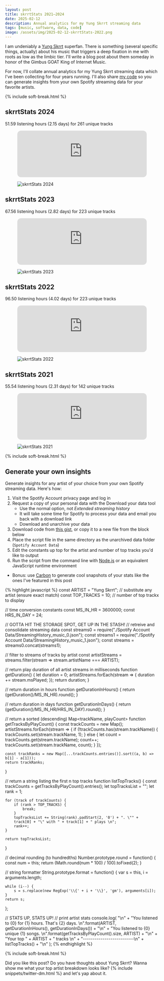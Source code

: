```yaml
---
layout: post
title: skrrtStats 2021–2024
date: 2025-02-12
description: Annual analytics for my Yung Skrrt streaming data
tags: [music, software, data, code]
image: /assets/img/2025-02-12-skrrtStats-2022.png
---
```


I am undeniably a [Yung Skrrt](https://twitch.tv/yungskrrt) superfan. There is something (several specific things, actually) about his music that triggers a deep fixation in me with roots as low as the limbic tier. I'll write a blog post about them someday in honor of the Gimbus GOAT King of Internet Music.

For now, I'll collate annual analytics for my Yung Skrrt streaming data which I've been collecting for four years running. I'll also share [my code](#diy) so you can generate insights from your own Spotify streaming data for your favorite artists.

{% include soft-break.html %}

## skrrtStats 2024

51.59 listening hours (2.15 days) for 261 unique tracks

<figure><iframe style="border-radius:12px" src="https://open.spotify.com/embed/track/6hr9d48fg8MQOelqGl4kZE?utm_source=generator" width="100%" height="152" frameBorder="0" allowfullscreen="" allow="autoplay; clipboard-write; encrypted-media; fullscreen; picture-in-picture" loading="lazy"></iframe></figure>

<figure>
<img alt="skrrtStats 2024" src="/assets/img/2025-02-12-skrrtStats-2024.png" />
</figure>

## skrrtStats 2023

67.56 listening hours (2.82 days) for 223 unique tracks

<figure><iframe style="border-radius:12px" src="https://open.spotify.com/embed/track/0ha7OKLcawZOxyqVt7Me10?utm_source=generator" width="100%" height="152" frameBorder="0" allowfullscreen="" allow="autoplay; clipboard-write; encrypted-media; fullscreen; picture-in-picture" loading="lazy"></iframe></figure>

<figure>
<img alt="skrrtStats 2023" src="/assets/img/2025-02-12-skrrtStats-2023.png" />
</figure>

## skrrtStats 2022

96.50 listening hours (4.02 days) for 223 unique tracks

<figure><iframe style="border-radius:12px" src="https://open.spotify.com/embed/track/4lHoMCeulPnLI0KYSKdfx2?utm_source=generator" width="100%" height="152" frameBorder="0" allowfullscreen="" allow="autoplay; clipboard-write; encrypted-media; fullscreen; picture-in-picture" loading="lazy"></iframe></figure>

<figure>
<img alt="skrrtStats 2022" src="/assets/img/2025-02-12-skrrtStats-2022.png" />
</figure>

## skrrtStats 2021

55.54 listening hours (2.31 days) for 142 unique tracks

<figure><iframe style="border-radius:12px" src="https://open.spotify.com/embed/track/1coJjj2WcBxR9k8GvNgwT8?utm_source=generator" width="100%" height="152" frameBorder="0" allowfullscreen="" allow="autoplay; clipboard-write; encrypted-media; fullscreen; picture-in-picture" loading="lazy"></iframe></figure>

<figure>
<img alt="skrrtStats 2021" src="/assets/img/2025-02-12-skrrtStats-2021.png" />
</figure>

{% include soft-break.html %}

<h2 id="diy">Generate your own insights</h2>

Generate insights for any artist of your choice from your own Spotify streaming data. Here's how:

1. Visit the Spotify Account privacy page and log in
1. Request a copy of your personal data with the Download your data tool
    - Use the normal option, not *Extended streaming history*
    - It will take some time for Spotify to process your data and email you back with a download link
    - Download and unarchive your data
1. Download code from [this gist](https://gist.github.com/stedmanhalliday/910dbf4fe1193d2849966fe28bbc56c6), or copy it to a new file from the block below
1. Place the script file in the same directory as the unarchived data folder (`Spotify Account Data`)
1. Edit the constants up top for the artist and number of top tracks you'd like to output
1. Run the script from the command line with [Node.js](https://nodejs.org/en) or an equivalent JavaScript runtime environment

- Bonus: use [Carbon](https://carbon.now.sh/) to generate cool snapshots of your stats like the ones I've featured in this post

{% highlight javascript %}
const ARTIST = "Yung Skrrt";    // substitute any artist (ensure exact match)
const TOP_TRACKS = 10;           // number of top trackx to display

// time conversion constants
const MS_IN_HR = 3600000;
const HRS_IN_DAY = 24;

// GOTTA HIT THE STORAGE SPOT, GET UP IN THE STASH!
// retreive and consolidate streaming data
const streams0 = require("./Spotify Account Data/StreamingHistory_music_0.json");
const streams1 = require("./Spotify Account Data/StreamingHistory_music_1.json");
const streams = streams0.concat(streams1);

// filter to streams of tracks by artist
const artistStreams = streams.filter(stream => stream.artistName === ARTIST);

// return play duration of all artist streams in milliseconds
function getDuration() {
    let duration = 0;
    artistStreams.forEach(stream => {
        duration += stream.msPlayed;
    });
    return duration;
}

// return duration in hours
function getDurationInHours() {
    return (getDuration()/MS_IN_HR).round();
}

// return duration in days
function getDurationInDays() {
    return (getDuration()/MS_IN_HR/HRS_IN_DAY).round();
}

// return a sorted (descending) Map<trackName, playCount>
function getTracksByPlayCount() {
    const trackCounts = new Map();
    artistStreams.forEach(stream => {
        if (!trackCounts.has(stream.trackName)) {
            trackCounts.set(stream.trackName, 1);
        } else {
            let count = trackCounts.get(stream.trackName);
            count++;
            trackCounts.set(stream.trackName, count);
        }
    });

    const trackRanks = new Map([...trackCounts.entries()].sort((a, b) => b[1] - a[1]));
    return trackRanks;
}

// return a string listing the first n top tracks
function listTopTracks() {
    const trackCounts = getTracksByPlayCount().entries();
    let topTracksList = "";
    let rank = 1;

    for (track of trackCounts) {
        if (rank > TOP_TRACKS) {
            break;
        }
        topTracksList += String(rank).padStart(2, '0') + ". \"" + 
        track[0] + "\" with " + track[1] + " plays \n";
        rank++;
    }

    return topTracksList;
}

// decimal rounding (to hundredths)
Number.prototype.round = function() {
    const num = this;
    return (Math.round(num * 100) / 100).toFixed(2);
}

// string formatter
String.prototype.format = function() {
    var s = this,
        i = arguments.length;

    while (i--) {
        s = s.replace(new RegExp('\\{' + i + '\\}', 'gm'), arguments[i]);
    }
    return s;
};

// STATS UP, STATS UP!
// print artist stats
console.log(
    "\n" + 
    "You listened to {0} for {1} hours. That's {2} days. \n".format(ARTIST, getDurationInHours(), getDurationInDays()) +
    "\n" +
    "You listened to {0} unique {1} songs. \n".format(getTracksByPlayCount().size, ARTIST) +
    "\n" +
    "Your top " + ARTIST + " tracks \n" +
    "--------------------------\n" +
    listTopTracks() +
    "\n"
);
{% endhighlight %}

{% include soft-break.html %}

Did you like this post? Do you have thoughts about Yung Skrrt? Wanna show me what your top artist breakdown looks like? {% include snippets/twitter-dm.html %} and let's yap about it.